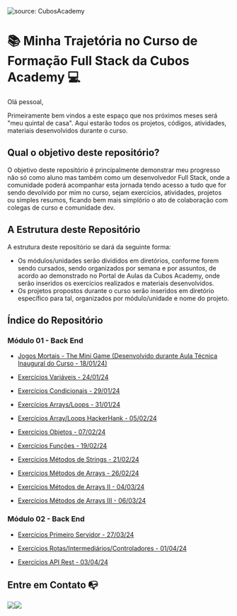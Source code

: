 <img src="https://i.imgur.com/qHOTL81.png" title="source: CubosAcademy" />

# :books: ​Minha Trajetória no Curso de Formação Full Stack da Cubos Academy 💻​

Olá pessoal, 

Primeiramente bem vindos a este espaço que nos próximos meses será "meu quintal de casa". Aqui estarão todos os projetos, códigos, atividades, materiais desenvolvidos durante o curso.



## Qual o objetivo deste repositório?

O objetivo deste repositório é principalmente demonstrar meu progresso não só como aluno mas também como um desenvolvedor Full Stack, onde a comunidade poderá acompanhar esta jornada tendo acesso a tudo que for sendo devolvido por mim no curso, sejam exercícios, atividades, projetos ou simples resumos, ficando bem mais simplório o ato de colaboração com colegas de curso e comunidade dev.



## A Estrutura deste Repositório

A estrutura deste repositório se dará da seguinte forma:

- Os módulos/unidades serão divididos em diretórios, conforme forem sendo cursados, sendo organizados por semana e por assuntos, de acordo ao demonstrado no Portal de Aulas da Cubos Academy, onde serão inseridos os exercícios realizados e materiais desenvolvidos.
- Os projetos propostos durante o curso serão inseridos em diretório específico para tal, organizados por módulo/unidade e nome do projeto.



## Índice do Repositório

### Módulo 01 - Back End

- [Jogos Mortais - The Mini Game (Desenvolvido durante Aula Técnica Inaugural do Curso - 18/01/24)](https://github.com/peucabral85/curso-fullStackT16-cubosAcademy/tree/main/un01/semana01/qui-AulaTecnInaugural/Mini_Game_Jogos_Mortais)

- [Exercícios Variáveis - 24/01/24](https://github.com/peucabral85/curso-fullStackT16-cubosAcademy/tree/main/un01/semana02/24_01-Variaveis/ExerciciosPropostos)

- [Exercícios Condicionais - 29/01/24](https://github.com/peucabral85/curso-fullStackT16-cubosAcademy/tree/main/un01/semana03/29_01-Condicionais/Exercicios%20Propostos)

- [Exercícios Arrays/Loops - 31/01/24](https://github.com/peucabral85/curso-fullStackT16-cubosAcademy/tree/main/un01/semana03/31_01-ArraysLoops/Exercicios%20Propostos)

- [Exercícios Array/Loops HackerHank - 05/02/24](https://github.com/peucabral85/curso-fullStackT16-cubosAcademy/tree/main/un01/semana04/05_02-PraticaArraysLoops/ExerciciosHackerRank)

- [Exercícios Objetos - 07/02/24](https://github.com/peucabral85/curso-fullStackT16-cubosAcademy/tree/main/un01/semana04/07_02-Objetos/Exercicios%20Propostos)

- [Exercícios Funções - 19/02/24](https://github.com/peucabral85/curso-fullStackT16-cubosAcademy/tree/main/un01/semana06/19_02-Fun%C3%A7%C3%B5es/Exercicios%20Propostos)

- [Exercícios Métodos de Strings - 21/02/24](https://github.com/peucabral85/curso-fullStackT16-cubosAcademy/tree/main/un01/semana06/21_02-M%C3%A9todos%20de%20Strings/Exercicios%20Propostos)

- [Exercícios Métodos de Arrays - 26/02/24](https://github.com/peucabral85/curso-fullStackT16-cubosAcademy/tree/main/un01/semana07/26_02-M%C3%A9todos%20de%20Arrays/Exercicios%20Propostos)

- [Exercícios Métodos de Arrays II - 04/03/24](https://github.com/peucabral85/curso-fullStackT16-cubosAcademy/tree/main/un01/semana08/04_03-Metodos%20de%20Arrays%20II/Exercicios%20Propostos)

- [Exercícios Métodos de Arrays III - 06/03/24](https://github.com/peucabral85/curso-fullStackT16-cubosAcademy/tree/main/un01/semana08/06_03-Metodos%20de%20Array%20III/Exercicios%20Propostos)

### Módulo 02 - Back End

- [Exercícios Primeiro Servidor - 27/03/24](https://github.com/peucabral85/curso-fullStackT16-cubosAcademy/tree/main/un02/semana01/27_03-PrimeiroServidor/Exercicios_Propostos)

- [Exercícios Rotas/Intermediários/Controladores - 01/04/24](https://github.com/peucabral85/curso-fullStackT16-cubosAcademy/tree/main/un02/semana02/01_04-Rotas_Inter_Controladores/Exercicios_Propostos)

- [Exercícios API Rest - 03/04/24](https://github.com/peucabral85/curso-fullStackT16-cubosAcademy/tree/main/un02/semana02/03_04-Api_Rest/Exercicios_Propostos)
  

## Entre em Contato 📭

<a href="https://www.linkedin.com/in/periclescabral" target="_blank"><img src="https://img.shields.io/badge/-LinkedIn-%230077B5?style=for-the-badge&logo=linkedin&logoColor=white" target="_blank"></a><a href = "mailto:periclesccabral@gmail.com"><img src="https://img.shields.io/badge/-Gmail-%23333?style=for-the-badge&logo=gmail&logoColor=white" target="_blank"></a>
